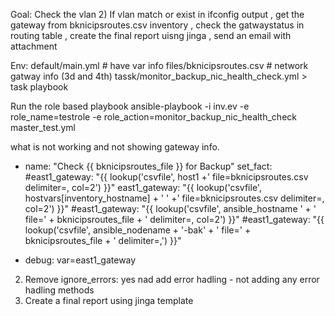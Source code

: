 


Goal: Check the vlan 2) If vlan match or exist in ifconfig output , get the gateway from bknicipsroutes.csv inventory , check the gatwaystatus in routing table , create the final report uisng jinga , send an email with attachment

Env: default/main.yml # have var info
  files/bknicipsroutes.csv # network gatway info (3d and 4th)
  tassk/monitor_backup_nic_health_check.yml > task playbook

Run the role based playbook
ansible-playbook -i inv.ev -e role_name=testrole -e role_action=monitor_backup_nic_health_check master_test.yml

what is not working and not showing gateway info.
- name: "Check {{ bknicipsroutes_file }} for Backup"
  set_fact:
    #east1_gateway: "{{ lookup('csvfile', host1 +' file=bknicipsroutes.csv delimiter=, col=2') }}"
    east1_gateway: "{{ lookup('csvfile', hostvars[inventory_hostname] + ' ' +' file=bknicipsroutes.csv delimiter=, col=2') }}"
    #east1_gateway: "{{ lookup('csvfile', ansible_hostname ' + ' file=' + bknicipsroutes_file + ' delimiter=, col=2') }}"
    #east1_gateway: "{{ lookup('csvfile', ansible_nodename + '-bak' + ' file=' + bknicipsroutes_file + ' delimiter=,') }}"

- debug: var=east1_gateway

2) Remove ignore_errors: yes nad add error hadling - not adding any error hadling methods 
3) Create a final report using jinga template



